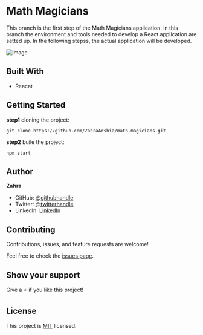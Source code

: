 # Math Magicians
This branch is the first step of the Math Magicians application. in this branch the environment and tools needed to develop a React application are setted up. In the following stepss, the actual application will be developed.

![image](https://hackernoon.com/images/1*KBGdMaU_emZX4XR1AvkD4A.gif)

## Built With
- Reacat

## Getting Started
**step1** cloning the project:
```
git clone https://github.com/ZahraArshia/math-magicians.git
```
**step2** buile the project:
```
npm start
```
## Author
**Zahra**
- GitHub: [@githubhandle](https://github.com/ZahraArshia)
- Twitter: [@twitterhandle](https://twitter.com/twitterhandle)
- LinkedIn: [LinkedIn](https://www.linkedin.com/in/zahra-arshia/)

## Contributing

Contributions, issues, and feature requests are welcome!

Feel free to check the [issues page](../../issues/).

## Show your support

Give a ⭐️ if you like this project!

## License

This project is [MIT](./MIT.md) licensed.
